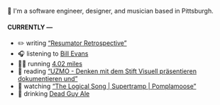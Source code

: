 👋 I'm a software engineer, designer, and musician based in Pittsburgh.

#### CURRENTLY —

* ✏️ writing [“Resumator Retrospective”](https://amoscato.com/journal/resumator-retrospective/)
* 🎧 listening to [Bill Evans](https://www.last.fm/music/Bill+Evans/_/Sometime+Ago+-+Remastered)
* 🏃‍♂️ running [4.02 miles](https://www.strava.com/activities/4105615843)
* 📘 reading [“UZMO - Denken mit dem Stift Visuell präsentieren dokumentieren und”](https://www.goodreads.com/book/show/22713395-uzmo---denken-mit-dem-stift-visuell-pr-sentieren-dokumentieren-und)
* 🍿 watching [“The Logical Song | Supertramp | Pomplamoose”](https://youtu.be/U8TYyG6QPQE)
* 🍺 drinking [Dead Guy Ale](https://untappd.com/user/namoscato/checkin/941132598)
